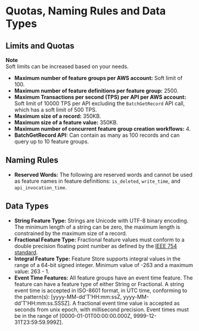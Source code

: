 # Quotas, Naming Rules and Data Types<a name="feature-store-quotas"></a>

## Limits and Quotas<a name="feature-store-limits-quotas"></a>
**Note**  
Soft limits can be increased based on your needs\.
+  **Maximum number of feature groups per AWS account:** Soft limit of 100\.
+  **Maximum number of feature definitions per feature group:** 2500\.
+  **Maximum Transactions per second \(TPS\) per API per AWS account:** Soft limit of 10000 TPS per API excluding the `BatchGetRecord` API call, which has a soft limit of 500 TPS\.
+  **Maximum size of a record:** 350KB\.
+  **Maximum size of a feature value:** 350KB\.
+ **Maximum number of concurrent feature group creation workflows:** 4\.
+ **BatchGetRecord API:** Can contain as many as 100 records and can query up to 10 feature groups\. 

## Naming Rules<a name="feature-store-naming-rules"></a>
+  **Reserved Words:** The following are reserved words and cannot be used as feature names in feature definitions: `is_deleted`, `write_time`, and `api_invocation_time`\. 

## Data Types<a name="feature-store-data-types"></a>
+  **String Feature Type:** Strings are Unicode with UTF\-8 binary encoding\. The minimum length of a string can be zero, the maximum length is constrained by the maximum size of a record\. 
+  **Fractional Feature Type:** Fractional feature values must conform to a double precision floating point number as defined by the [IEEE 754 standard](https://en.wikipedia.org/wiki/IEEE_754)\. 
+  **Integral Feature Type:** Feature Store supports integral values in the range of a 64\-bit signed integer\. Minimum value of \-263 and a maximum value: 263 \- 1\. 
+  **Event Time Features:** All feature groups have an event time feature\. The feature can have a feature type of either String or Fractional\. A string event time is accepted in ISO\-8601 format, in UTC time, conforming to the pattern\(s\): \[yyyy\-MM\-dd'T'HH:mm:ssZ, yyyy\-MM\-dd'T'HH:mm:ss\.SSSZ\]\. A fractional event time value is accepted as seconds from unix epoch, with millisecond precision\. Event times must be in the range of \[0000\-01\-01T00:00:00\.000Z, 9999\-12\-31T23:59:59\.999Z\]\. 